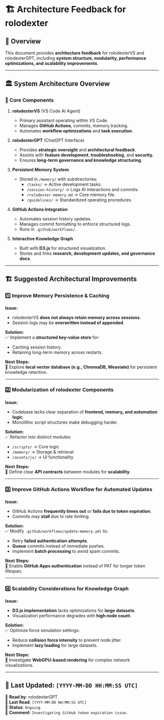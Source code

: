 # 🏗️ Architecture Feedback for rolodexter

## 📌 Overview  
This document provides **architecture feedback** for rolodexterVS and rolodexterGPT, including **system structure, modularity, performance optimizations, and scalability improvements**.

---

## 🏛️ System Architecture Overview  
### **🔹 Core Components**
1. **rolodexterVS** (VS Code AI Agent)
   - Primary assistant operating within VS Code.
   - Manages **GitHub Actions**, commits, memory tracking.
   - Automates **workflow optimizations** and **task execution**.

2. **rolodexterGPT** (ChatGPT Interface)
   - Provides **strategic oversight** and **architectural feedback**.
   - Assists with **feature development**, **troubleshooting**, and **security.**
   - Ensures **long-term governance and knowledge structuring**.

3. **Persistent Memory System**
   - Stored in `/memory/` with subdirectories:
     - `/tasks/` → Active development tasks.
     - `/session-history/` → Logs AI interactions and commits.
     - `/rolodexter-memory.md` → Core memory file.
     - `/guidelines/` → Standardized operating procedures.

4. **GitHub Actions Integration**
   - Automates session history updates.
   - Manages commit formatting to enforce structured logs.
   - Runs in `.github/workflows/`.

5. **Interactive Knowledge Graph**
   - Built with **D3.js** for structured visualization.
   - Stores and links **research, development updates, and governance docs**.

---

## 🏗️ Suggested Architectural Improvements  
### **1️⃣ Improve Memory Persistence & Caching**  
**Issue:**  
- rolodexterVS **does not always retain memory across sessions**.  
- Session logs may be **overwritten instead of appended**.  

**Solution:**  
✅ Implement a **structured key-value store** for:
   - Caching session history.  
   - Retaining long-term memory across restarts.  

**Next Steps:**  
🔹 Explore **local vector database (e.g., ChromaDB, Weaviate)** for persistent knowledge retention.

---

### **2️⃣ Modularization of rolodexter Components**  
**Issue:**  
- Codebase lacks clear separation of **frontend, memory, and automation logic**.  
- Monolithic script structures make debugging harder.

**Solution:**  
✅ Refactor into distinct modules:
   - `/scripts/` → Core logic  
   - `/memory/` → Storage & retrieval  
   - `/assets/js/` → UI functionality  

**Next Steps:**  
🔹 Define clear **API contracts** between modules for **scalability**.

---

### **3️⃣ Improve GitHub Actions Workflow for Automated Updates**  
**Issue:**  
- GitHub Actions **frequently times out** or **fails due to token expiration**.  
- Commits may **stall** due to rate limiting.  

**Solution:**  
✅ Modify `.github/workflows/update-memory.yml` to:
   - Retry **failed authentication attempts**.  
   - **Queue** commits instead of immediate pushes.  
   - Implement **batch processing** to avoid spam commits.  

**Next Steps:**  
🔹 Enable **GitHub Apps authentication** instead of PAT for longer token lifespan.

---

### **4️⃣ Scalability Considerations for Knowledge Graph**  
**Issue:**  
- **D3.js implementation** lacks optimizations for **large datasets**.  
- Visualization performance degrades with **high node count**.  

**Solution:**  
✅ Optimize force simulation settings:  
   - Reduce **collision force intensity** to prevent node jitter.  
   - Implement **lazy loading** for large datasets.  

**Next Steps:**  
🔹 Investigate **WebGPU-based rendering** for complex network visualizations.

---

## 📌 Last Updated: `[YYYY-MM-DD HH:MM:SS UTC]`  
📝 **Read by**: rolodexterGPT  
📅 **Last Read**: `[YYYY-MM-DD HH:MM:SS UTC]`  
🔄 **Status**: `Ongoing`  
💬 **Comment**: `Investigating GitHub token expiration issue.`  
